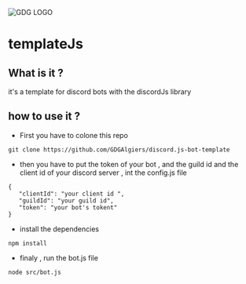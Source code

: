 <img src="https://www.gdgalgiers.com/static/gdg_algiers-86a26a90b5a8da9cdd3127750215f051.png" alt="GDG LOGO" >
<br>

# templateJs


## What is it ? 
it's a template for discord bots with the discordJs library 

## how to use it ?

* First you have to colone this repo 
 ```git
 git clone https://github.com/GDGAlgiers/discord.js-bot-template
  ```
* then you have to put the token of your bot , and the guild id and the client id of your discord server , int the config.js file 


 ```
 {
	"clientId": "your client id ",
	"guildId": "your guild id",
	"token": "your bot's tokent"
}
  ```
* install the dependencies
```npm
npm install 
  ```
* finaly , run the bot.js file 
```node
node src/bot.js 
  ```
